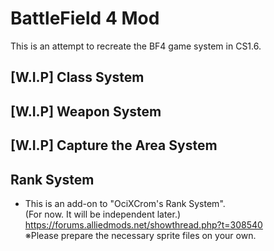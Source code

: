 # BattleField 4 Mod
This is an attempt to recreate the BF4 game system in CS1.6.

## [W.I.P] Class System
## [W.I.P] Weapon System
## [W.I.P] Capture the Area System
## Rank System
* This is an add-on to "OciXCrom's Rank System". <br>
(For now. It will be independent later.)<br>
https://forums.alliedmods.net/showthread.php?t=308540 <br>
※Please prepare the necessary sprite files on your own.
